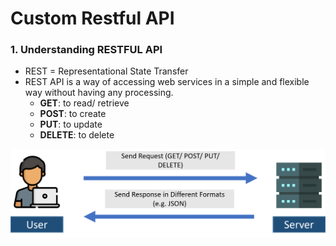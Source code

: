 # Custom Restful API

### 1. Understanding RESTFUL API

* REST = Representational State Transfer
* REST API is a way of accessing web services in a simple and flexible way without having any processing.
  * **GET**: to read/ retrieve
  * **POST**: to create
  * **PUT**: to update
  * **DELETE**: to delete

![](../../.gitbook/assets/api11.png)

